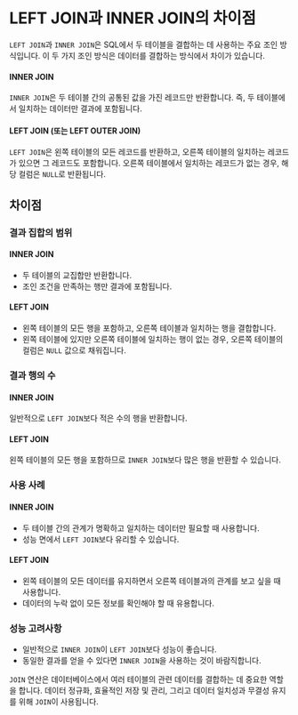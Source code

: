 # LEFT JOIN과 INNER JOIN의 차이점

`LEFT JOIN`과 `INNER JOIN`은 SQL에서 두 테이블을 결합하는 데 사용하는 주요 조인 방식입니다. 이 두 가지 조인 방식은 데이터를 결합하는 방식에서 차이가 있습니다.

#### INNER JOIN

`INNER JOIN`은 두 테이블 간의 공통된 값을 가진 레코드만 반환합니다.
즉, 두 테이블에서 일치하는 데이터만 결과에 포함됩니다.

#### LEFT JOIN (또는 LEFT OUTER JOIN)

`LEFT JOIN`은 왼쪽 테이블의 모든 레코드를 반환하고, 오른쪽 테이블의 일치하는 레코드가 있으면 그 레코드도 포함합니다.
오른쪽 테이블에서 일치하는 레코드가 없는 경우, 해당 컬럼은 `NULL`로 반환됩니다.

## 차이점

### 결과 집합의 범위

#### INNER JOIN

- 두 테이블의 교집합만 반환합니다.
- 조인 조건을 만족하는 행만 결과에 포함됩니다.

#### LEFT JOIN

- 왼쪽 테이블의 모든 행을 포함하고, 오른쪽 테이블과 일치하는 행을 결합합니다.
- 왼쪽 테이블에 있지만 오른쪽 테이블에 일치하는 행이 없는 경우, 오른쪽 테이블의 컬럼은 `NULL` 값으로 채워집니다.

### 결과 행의 수

#### INNER JOIN

일반적으로 `LEFT JOIN`보다 적은 수의 행을 반환합니다.

#### LEFT JOIN

왼쪽 테이블의 모든 행을 포함하므로 `INNER JOIN`보다 많은 행을 반환할 수 있습니다.

### 사용 사례

#### INNER JOIN

- 두 테이블 간의 관계가 명확하고 일치하는 데이터만 필요할 때 사용합니다.
- 성능 면에서 `LEFT JOIN`보다 유리할 수 있습니다.

#### LEFT JOIN

- 왼쪽 테이블의 모든 데이터를 유지하면서 오른쪽 테이블과의 관계를 보고 싶을 때 사용합니다.
- 데이터의 누락 없이 모든 정보를 확인해야 할 때 유용합니다.

### 성능 고려사항

- 일반적으로 `INNER JOIN`이 `LEFT JOIN`보다 성능이 좋습니다.
- 동일한 결과를 얻을 수 있다면 `INNER JOIN`을 사용하는 것이 바람직합니다.

`JOIN` 연산은 데이터베이스에서 여러 테이블의 관련 데이터를 결합하는 데 중요한 역할을 합니다.
데이터 정규화, 효율적인 저장 및 관리, 그리고 데이터 일치성과 무결성 유지를 위해 `JOIN`이 사용됩니다.
